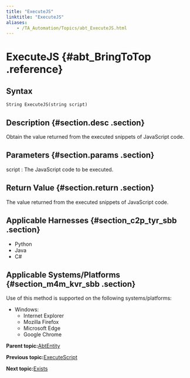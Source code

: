 ```yaml
--- 
title: "ExecuteJS"
linktitle: "ExecuteJS"
aliases: 
    - /TA_Automation/Topics/abt_ExecuteJS.html
---
```

# ExecuteJS {#abt_BringToTop .reference}

## Syntax

`String ExecuteJS(string script)`

## Description {#section.desc .section}

Obtain the value returned from the executed snippets of JavaScript code.

## Parameters {#section.params .section}

script
:   The JavaScript code to be executed.

## Return Value {#section.return .section}

The value returned from the executed snippets of JavaScript code.

## Applicable Harnesses {#section_c2p_tyr_sbb .section}

-   Python
-   Java
-   C\#

## Applicable Systems/Platforms {#section_m4m_kvr_sbb .section}

Use of this method is supported on the following systems/platforms:

-   Windows:
    -   Internet Explorer
    -   Mozilla Firefox
    -   Microsoft Edge
    -   Google Chrome

**Parent topic:**[AbtEntity](../../TA_Automation/Topics/abt_AbtEntity.html)

**Previous topic:**[ExecuteScript](../../TA_Automation/Topics/abt_Entity_executeScript.html)

**Next topic:**[Exists](../../TA_Automation/Topics/abt_Exists.html)

